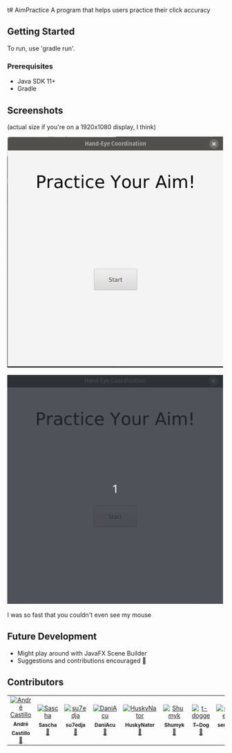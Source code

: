 t# AimPractice
A program that helps users practice their click accuracy

## Getting Started
To run, use 'gradle run'.

### Prerequisites
* Java SDK 11+
* Gradle

## Screenshots
(actual size if you're on a 1920x1080 display, I think)

![](/media/StartupProgram.png)

![](/media/AimPractice.gif)

I was so fast that you couldn't even see my mouse

## Future Development
* Might play around with JavaFX Scene Builder
* Suggestions and contributions encouraged 🙂

## Contributors
<table>
  <tr>
    <td align="center">
    <a href="https://github.com/AndrreyCastillo">
    <img src="https://avatars1.githubusercontent.com/u/37952239?v=4" width="100px;" alt="André Castillo"/><br />
    <sub><b>André Castillo</b></sub><br />
    <a href="https://github.com/AndrreyCastillo/AimPractice/commits?author=AndrreyCastillo" title="Commits">📖</a>
    </td>
    <td align="center">
    <a href="https://github.com/J-Jimmy">
    <img src="https://avatars2.githubusercontent.com/u/26931912?s=400&v=44" width="100px;" alt="Sascha"/><br />
    <sub><b>Sascha</b></sub><br/>
    <a href="https://github.com/AndrreyCastillo/AimPractice/commits?author=J-Jimmy" title="Commits">📖</a>
    </td>
    <td align="center">
    <a href="https://github.com/su7edja">
    <img src="https://avatars0.githubusercontent.com/u/2717065?s=460&v=4" width="100px;" alt="su7edja"/><br />
    <sub><b>su7edja</b></sub><br/>
    <a href="https://github.com/AndrreyCastillo/AimPractice/commits?author=su7edja" title="Commits">📖</a>
    </td>
    <td align="center">
    <a href="https://github.com/DaniAcu">
    <img src="https://avatars2.githubusercontent.com/u/26409015?s=460&v=4" width="100px;" alt="DaniAcu"/><br />
    <sub><b>DaniAcu</b></sub><br/>
    <a href="https://github.com/AndrreyCastillo/AimPractice/commits?author=DaniAcu" title="Commits">📖</a>
    </td>
    <td align="center">
    <a href="https://githu.com/HuskyNator">
    <img src="https://avatars0.githubusercontent.com/u/17416803?s=460&v=4" width="100px;" alt="HuskyNator"/><br/>
    <sub><b>HuskyNator</b></sub><br/>
    <a href="https://githu.com/HuskyNator/AimPractice/commits?authors?author=HuskyNator" title="Commits">📖</a>
    </td>
    <td align="center">
    <a href="https://github.com/Shumyk">
    <img src="https://avatars3.githubusercontent.com/u/11759050?s=460&v=4" width="100px;" alt="Shumyk"/><br />
    <sub><b>Shumyk</b></sub><br/>
    <a href="https://github.com/AndrreyCastillo/AimPractice/commits?author=Shumyk" title="Commits">📖</a>
    </td>
    <td align="center">
    <a href="https://github.com/t-dogge">
    <img src="https://avatars1.githubusercontent.com/u/22715034?s=460&u=d90736815cb24a30d202c481d375736117237c6b&v=4"  
         width="100px;" alt="t-dogge"/><br />
    <sub><b>T-Dog</b></sub><br/>
    <a href="https://github.com/AndrreyCastillo/AimPractice/commits?author=t-dogge" title="Commits">📖</a>
    </td>
    <td align="center">
    <a href="https://github.com/serpest">
    <img src="https://avatars1.githubusercontent.com/u/49209517?s=460&u=4f7ed73fb8a16b371e0f050b64d1ca5c9c00fb39&v=4"  
         width="100px;" alt="serpest"/><br />
    <sub><b>serpest</b></sub><br/>
    <a href="https://github.com/AndrreyCastillo/AimPractice/commits?author=serpest" title="Commits">📖</a>
    </td>
  </tr>
</table>
